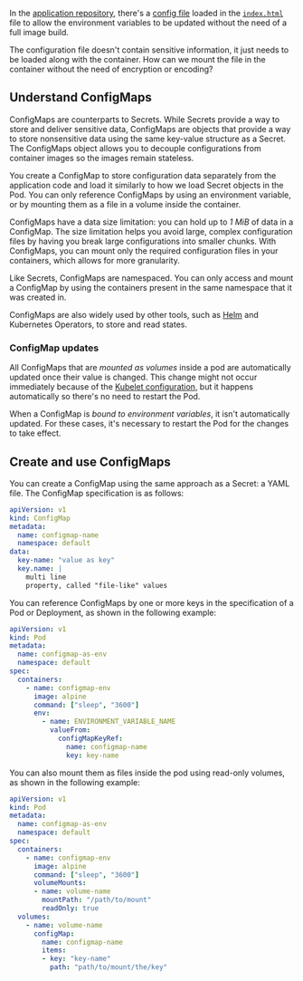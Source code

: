 In the [application repository](https://github.com/Azure-Samples/aks-contoso-ships-sample), there's a [config file](https://github.com/Azure-Samples/aks-contoso-ships-sample/blob/434beca73f7bf5504c0e8d38890daace66f7723f/frontend/src/config.js) loaded in the [`index.html`](https://github.com/Azure-Samples/aks-contoso-ships-sample/blob/f1b1796da12b714fb7ea2a1c807e0e15b0b2abbb/frontend/public/index.html#L5) file to allow the environment variables to be updated without the need of a full image build.

The configuration file doesn't contain sensitive information, it just needs to be loaded along with the container. How can we mount the file in the container without the need of encryption or encoding?

## Understand ConfigMaps

ConfigMaps are counterparts to Secrets. While Secrets provide a way to store and deliver sensitive data, ConfigMaps are objects that provide a way to store nonsensitive data using the same key-value structure as a Secret. The ConfigMaps object allows you to decouple configurations from container images so the images remain stateless.

You create a ConfigMap to store configuration data separately from the application code and load it similarly to how we load Secret objects in the Pod. You can only reference ConfigMaps by using an environment variable, or by mounting them as a file in a volume inside the container.

ConfigMaps have a data size limitation: you can hold up to *1 MiB* of data in a ConfigMap. The size limitation helps you avoid large, complex configuration files by having you break large configurations into smaller chunks. With ConfigMaps, you can mount only the required configuration files in your containers, which allows for more granularity.

Like Secrets, ConfigMaps are namespaced. You can only access and mount a ConfigMap by using the containers present in the same namespace that it was created in.

ConfigMaps are also widely used by other tools, such as [Helm](https://helm.sh) and Kubernetes Operators, to store and read states.

### ConfigMap updates

All ConfigMaps that are *mounted as volumes* inside a pod are automatically updated once their value is changed. This change might not occur immediately because of the [Kubelet configuration](https://kubernetes.io/docs/concepts/configuration/configmap/#mounted-configmaps-are-updated-automatically), but it happens automatically so there's no need to restart the Pod.

When a ConfigMap is *bound to environment variables*, it isn't automatically updated. For these cases, it's necessary to restart the Pod for the changes to take effect.

## Create and use ConfigMaps

You can create a ConfigMap using the same approach as a Secret: a YAML file. The ConfigMap specification is as follows:

```yaml
apiVersion: v1
kind: ConfigMap
metadata:
  name: configmap-name
  namespace: default
data:
  key-name: "value as key"
  key.name: |
    multi line
    property, called "file-like" values
```

You can reference ConfigMaps by one or more keys in the specification of a Pod or Deployment, as shown in the following example:

```yaml
apiVersion: v1
kind: Pod
metadata:
  name: configmap-as-env
  namespace: default
spec:
  containers:
    - name: configmap-env
      image: alpine
      command: ["sleep", "3600"]
      env:
        - name: ENVIRONMENT_VARIABLE_NAME
          valueFrom:
            configMapKeyRef:
              name: configmap-name
              key: key-name
```

You can also mount them as files inside the pod using read-only volumes, as shown in the following example:

```yaml
apiVersion: v1
kind: Pod
metadata:
  name: configmap-as-env
  namespace: default
spec:
  containers:
    - name: configmap-env
      image: alpine
      command: ["sleep", "3600"]
      volumeMounts:
      - name: volume-name
        mountPath: "/path/to/mount"
        readOnly: true
  volumes:
    - name: volume-name
      configMap:
        name: configmap-name
        items:
        - key: "key-name"
          path: "path/to/mount/the/key"
```

